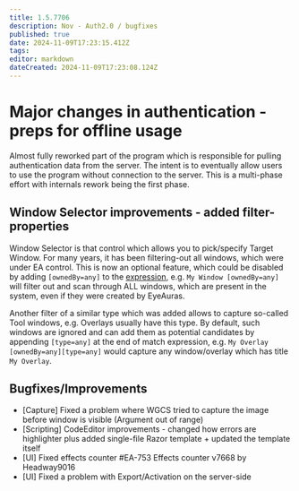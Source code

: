 ```yaml
---
title: 1.5.7706
description: Nov - Auth2.0 / bugfixes
published: true
date: 2024-11-09T17:23:15.412Z
tags: 
editor: markdown
dateCreated: 2024-11-09T17:23:08.124Z
---
```


# Major changes in authentication - preps for offline usage
Almost fully reworked part of the program which is responsible for pulling authentication data from the server. 
The intent is to eventually allow users to use the program without connection to the server. This is a multi-phase effort with internals rework being the first phase. 


## Window Selector improvements - added filter-properties
Window Selector is that control which allows you to pick/specify Target Window. For many years, it has been filtering-out all windows, which were under EA control. 
This is now an optional feature, which could be disabled by adding `[ownedBy=any]` to the [expression](https://wiki.eyeauras.net/en/features/window-matching-expressions), e.g.
`My Window [ownedBy=any]` 
will filter out and scan through ALL windows, which are present in the system, even if they were created by EyeAuras. 

Another filter of a similar type which was added allows to capture so-called Tool windows, e.g. Overlays usually have this type.
By default, such windows are ignored and can add them as potential candidates by appending `[type=any]` at the end of match expression, e.g.
`My Overlay [ownedBy=any][type=any]` 
would capture any window/overlay which has title `My Overlay`.


## Bugfixes/Improvements
- [Capture] Fixed a problem where WGCS tried to capture the image before window is visible (Argument out of range)
- [Scripting] CodeEditor improvements - changed how errors are highlighter plus added single-file Razor template + updated the template itself
- [UI] Fixed effects counter #EA-753  Effects counter v7668 by Headway9016
- [UI] Fixed a problem with Export/Activation on the server-side 

